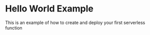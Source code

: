 <!--
title: Serverless Hello World Example
description: Example of creating a hello world function in NodeJS and Python with the serverless framework
layout: Page
-->

# Hello World Example

This is an example of how to create and deploy your first serverless function
